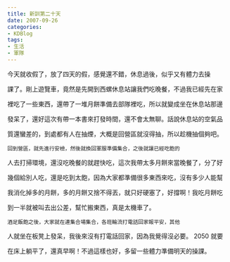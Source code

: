 ```yaml
---
title: 新訓第二十天
date: 2007-09-26
categories:
- KDBlog
tags:
- 生活
- 軍隊
---
```

今天就收假了，放了四天的假，感覺還不錯，休息過後，似乎又有體力去操

課了。剛上遊覽車，竟然是先開到西螺休息站讓我們吃晚餐，不過我已經先在家

裡吃了一些東西，還帶了一堆月餅準備去部隊裡吃，所以就變成坐在休息站那邊

發呆了，還好這次有帶一本書來打發時間，還不會太無聊。話說休息站的空氣品

質還蠻差的，到處都有人在抽煙，大概是回營區就沒得抽，所以趁機抽個夠吧。

    回到營區，就先進行安檢，然後就換回軍服準備集合，之後就讓已經吃飽的

人去打掃環境，還沒吃晚餐的就趕快吃，這次我帶太多月餅來當晚餐了，分了好

幾個給別人吃，還是吃到太飽，因為大家都準備很多東西來吃，沒有多少人能幫

我消化掉多的月餅，多的月餅又捨不得丟，就只好硬塞了，好撐啊！我吃月餅吃

到一半就被叫去出公差，幫忙搬東西，真是太機車了。

    酒足飯飽之後，大家就在連集合場集合，各班輪流打電話回家報平安，其他

人就坐在板凳上發呆，我後來沒有打電話回家，因為我覺得沒必要。 2050 就要

在床上躺平了，還真早啊！不過這樣也好，多留一些體力準備明天的操課。

